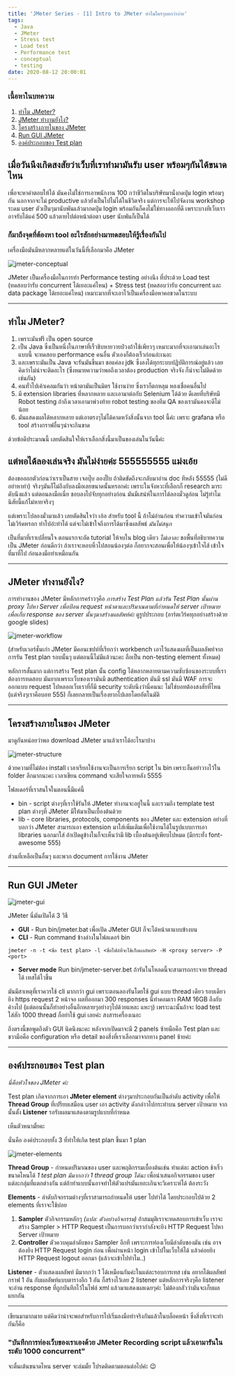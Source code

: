 ```yaml
---
title: 'JMeter Series - [1] Intro to JMeter ทำไมใครๆบอกว่าง่าย'
tags:
  - Java
  - JMeter
  - Stress test
  - Load test
  - Performance test
  - conceptual
  - testing
date: 2020-08-12 20:00:01
---
```



### เนื้อหาในบทความ
1. [ทำไม JMeter?](#whyjmeter)
2. [JMeter ทำงานยังไง?](#howjmeter)
3. [โครงสร้างภายในของ JMeter](#jmeterstructure)
4. [Run GUI JMeter](#runjmeter)
5. [องค์ประกอบของ Test plan](#jmetertestplan)

## เมื่อวันนึงเกิดสงสัยว่าเว็บที่เราทำมามันรับ user พร้อมๆกันได้ขนาดไหน

เพื่อจะหาคำตอบให้ได้ มันคงไม่ใช่การเอาพนักงาน 100 กว่าชีวิตในบริษัทมานั่งกดปุ่ม login พร้อมๆกัน นอกจากจะไม่ productive แล้วยังเป็นไปไม่ได้ในชีวิตจริง แต่การจะให้ไปจัดงาน workshop ระดม user ตัวเป็นๆมานับพันแล้วมากดปุ่ม login พร้อมกันก็คงไม่ใช่ทางออกที่ดี เพราะบางทีเว็บเราอาจรับได้แค่ 500 แล้วตายไปต่อหน้าต่อตา user นับพันก็เป็นได้

### ก็มาถึงจุดที่ต้องหา tool อะไรสักอย่างมาทดสอบให้รู้เรื่องกันไป

เครื่องมือมันมีหลากหลายแต่ในวันนี้ที่เลือกมาคือ JMeter

![jmeter-conceptual](jmeter-1/jmeter-conceptual.png)

JMeter เป็นเครื่องมือในการทำ Performance testing อย่างนึง ที่ประด้วย Load test (ทดสอบว่ารับ concurrent ได้เยอะแค่ไหน) + Stress test (ทดสอบว่ารับ concurrent และ data package ได้เยอะแค่ไหน) เหมาะมากที่จะเอาไว้เป็นเครื่องมือหาคอขวดในระบบ

-------

## <a name="whyjmeter">ทำไม JMeter?</a>

1. เพราะมันฟรี เป็น open source
2. เป็น Java ซึ่งเป็นหนึ่งในภาษาที่เร็วชิบหายวายป่วงถ้าใช้เพียวๆ เหมาะมากที่จะเอามาเล่นอะไรแบบนี้ จะทดสอบ performance คนอื่น ตัวเองก็ต้องเร็วก่อนอ่ะเนอะ
3. และเพราะมันเป็น Java จะรันมันขึ้นมา ขอแค่ลง jdk ซึ่งลงได้ทุกระบบปฏิบัติการณ์อยู่แล้ว เลยคิดว่าไม่น่าจะติดอะไร (ซึ่งหมายความว่าพอถึงเวลาต้อง production จริงจัง ก็น่าจะไม่ติดด้วยเช่นกัน)
4. คนทั่วไปเค้าเคลมกันว่า หน้าตามันเป็นมิตร ใช้งานง่าย ซึ่งเราก็ตกหลุม หลงเชื่อคนอื่นไป
5. มี extension libraries ที่หลากหลาย และเอามาต่อกับ Selenium ได้ด้วย ดีเลยที่บริษัทมี Robot testing ถ้าถึงเวลาเอามาพ่วงท้าย robot testing ของทีม QA ของเรามันคงจะดีไม่น้อย
6. มันแสดงผลได้หลากหลาย แต่เอาตรงๆไม่ได้คาดหวังสิ่งนั้นจาก tool นี้ค่ะ เพราะ grafana หรือ tool สร้างกราฟอื่นๆน่าจะกินขาด

ด้วยข้อดีประมาณนี้ เลยตัดสินใจให้เราเลือกสิ่งนี้มาเป็นของเล่นในวันนี้ค่ะ

## แต่พอได้ลองเล่นจริง มันไม่ง่ายค่ะ 555555555 แม่งเอ้ย

ต้องขอออกตัวก่อนว่าเราเป็นสาย เจอปุ๊บ ลองปั๊บ ถ้าติดขัดถึงจะกลับมาอ่าน doc ทีหลัง 55555 (ไม่ดี อย่าหาทำ) จริงๆมันก็ไม่ถึงกับลงมือเลยขนาดนั้นหรอกค่ะ เพราะในจังหวะที่เลือกก็ research มาระดับนึงแล้ว แต่ตอนลงมือเนี่ย ชอบลงไปจับทุกอย่างก่อน มันมีเสน่ห์ในการได้ลองมั่วดูก่อน ไม่รู้ทำไม นิสัยนี้แก้ไม่หายจริงๆ

แต่เพราะไปลองมั่วมาแล้ว เลยตัดสินใจว่า เอ้อ สำหรับ tool นี้ ถ้าไม่อ่านก่อน ทำความเข้าใจมันก่อน ไม่เวิร์คหรอก ทำไปอ่ะทำได้ แต่จะไม่เข้าใจถึงการได้มาซึ่งผลลัพธ์ *มันไม่สนุก*

เป็นที่มาที่เราเปลี่ยนใจ ตอนแรกจะอัด tutorial ให้จบใน blog เดียว *ไม่เอาละ* ขอพื้นที่อธิบายความเป็น JMeter ก่อนดีกว่า ถ้าเราจะหอบหิ้วไปสอนน้องๆต่อ ก็อยากจะสอนเพื่อให้น้องๆเข้าใจไส้ เข้าใจที่มาที่ไป ก่อนลงมือทำเหมือนกัน

-------

## <a name="howjmeter">JMeter ทำงานยังไง?</a>

การทำงานของ JMeter มีหลักการคร่าวๆคือ *การสร้าง Test Plan แล้วรัน Test Plan นั้นผ่าน proxy ไปหา Server เพื่อป้อน request หน้าตาและปริมาณตามที่กำหนดให้ server เป้าหมายเพื่อเก็บ response ของ server นั้นๆมาสร้างผลลัพท์ค่ะ* ดูรูปประกอบ (อาร์ตเวิร์คทุกอย่างสร้างด้วย google slides)

![jmeter-workflow](jmeter-1/jmeter-workflow.png)

(สำหรับเวอร์ชั่นเก่า JMeter มีคอนเซปท์ที่เรียกว่า workbench เอาไว้แสดงผลที่เป็นผลลัพท์จากการรัน Test plan รอบนั้นๆ แต่ตอนนี้ไม่มีแล้วนะคะ ถือเป็น non-testing element ทั้งหมด)

หลักการสั้นมาก แต่การสร้าง Test plan นั้น config ได้หลากหลายตามความซับซ้อนของระบบที่เราต้องการทดสอบ มันยากเพราะเว็บของเรามันมี authentication มันมี ssl มันมี WAF การจะออกแบบ request ไปหลอกเว็บเราที่ก็มี security ระดับนึงว่านี่คนนะ ไม่ใช่บอทต้องสงสัยที่ไหน (แต่จริงๆเราคือบอท 555) ก็เลยกลายเป็นเรื่องยากไปเลยโดยอัตโนมัติ

--------

## <a name="jmeterstructure">โครงสร้างภายในของ JMeter</a>

มาดูกันหน่อยว่าพอ download JMeter มาแล้วเราได้อะไรมาบ้าง

![jmeter-structure](jmeter-1/jmeter-structure.png)

ด้วยความที่ไม่ต้อง install เวลาเรียกใช้งานจะเป็นการเรียก script ใน bin เพราะงั้นอย่าวางไว้ใน folder ลึกมากนะคะ เวลาเขียน command จะเสียใจภายหลัง 5555

โฟลเดอร์ที่เราสนใจในตอนนี้มีแค่นี้

* bin - script ต่างๆที่เราใช้รันให้ JMeter ทำงานจะอยู่ในนี้ และรวมถึง template test plan ต่างๆที่ JMeter มีให้มาเป็นเบื้องต้นด้วย
* lib - core libraries, protocols, components ของ JMeter และ extension อย่างที่บอกว่า JMeter สามารถเอา extension มาใส่เพิ่มเติมเพื่อใช้งานได้ในรูปแบบการเอา libraries นอกมาใส่ ถ้าเปิดดูข้างในก็จะเห็นว่ามี lib เบื้องต้นอยู่เพียบไปหมด (มีกระทั่ง font-awesome 555)

ส่วนที่เหลือเป็นอื่นๆ และพวก document การใช้งาน JMeter

-----

## <a name="runjmeter">Run GUI JMeter</a>

![jmeter-gui](jmeter-1/jmeter-gui-5_3.png)

JMeter นี่มันเปิดได้ 3 วิธี
* **GUI** - Run bin/jmeter.bat เพื่อเปิด JMeter GUI ก็จะได้หน้าตาแบบข้างบน
* **CLI** - Run command ข้างล่างในโฟลเดอร์ bin

```
jmeter -n -t <ชื่อ test plan> -l <ชื่อไฟล์ที่จะใช้เก็บผลลัพท์> -H <proxy server> -P <port>
```
* **Server mode** Run bin/jmeter-server.bet ถ้ารันในโหลดนี้จะสามารถกระจาย thread ได้ เทสได้ไวขึ้น

มันมีสาเหตุที่เราควรใช้ cli มากกว่า gui เพราะตอนลองรันโดยใช้ gui แบบ thread เดียว รอบเดียว ยิง https request 2 หน้าจอ ผลที่ออกมา 300 responses นี่ทำคอมเรา RAM 16GB ถึงกับค้างไป (แต่ตอนนั้นก็ทำอย่างอื่นอีกหลายๆอย่างๆไปด้วยแหละ แหะๆ) เพราะฉะนั้นถ้าจะ load test ใส่สัก 1000 thread ก็อย่าใช้ gui เลยค่ะ สงสารเครื่องเนอะ

ถึงตรงนี้ขอพูดถึงตัว GUI นิดนึงนะคะ หลังจากเปิดมาจะมี 2 panels ซ้ายมือคือ Test plan และขวามือคือ configuration หรือ detail ของสิ่งที่เราเลือกมาจากทาง panel ซ้ายค่ะ

-----

## <a name="jmetertestplan">องค์ประกอบของ Test plan</a>

*นี่คือหัวใจของ JMeter ค่ะ*

Test plan เกิดจากการเอา **JMeter element** ต่างๆมาประกอบกันเป็นลำดับ activity เพื่อให้ **Thread Group** ที่เปรียบเสมือน user เอา activity ดังกล่าวไปกระทำบน server เป้าหมาย จากนั้นตั้ง **Listener** รอรับผลมาแสดงตามรูปแบบที่กำหนด

เห็นตัวหนามั้ยคะ

นั่นคือ องค์ประกอบทั้ง 3 ที่ทำให้เกิด test plan ขึ้นมา 1 plan

![jmeter-elements](jmeter-1/jmeter-elements.png)

**Thread Group** - กำหนดปริมาณของ user และพฤติกรรมเบื้องต้นเช่น ทำแต่ละ action ช้าเร็วขนาดไหนได้ *1 test plan มีมากกว่า 1 thread group ได้นะ* เพื่อนำเสนอกิจกรรมของ user แต่ละกลุ่มที่แตกต่างกัน แต่ถ้าทำแบบนั้นอาจทำให้ตัวแปรมันเยอะเกินจะวิเคราะห์ได้ ต้องระวัง

**Elements** - ลำดับกิจกรรมต่างๆที่เราสามารถกำหนดให้ user ไปทำได้ โดยประกอบไปด้วย 2 elements ที่เราจะใช้บ่อย
1. **Sampler** ตัวกิจกรรมหลักๆ *(แปล: ตัวอย่างกิจกรรม)* ถ้าสมมุติเราจะทดสอบการเข้าเว็บ เราจะสร้าง Sampler > HTTP Request เป็นการบอกว่าเรากำลังจะยิง HTTP Request ไปหา Server เป้าหมาย
2. **Controller** ตัวควบคุมลำดับของ Sampler อีกที เพราะการท่องเว็บมีลำดับของมัน เช่น อาจต้องยิง HTTP Request login ก่อน เพื่อผ่านหน้า login เข้าไปในเว็บให้ได้ แล้วค่อยยิง HTTP Request logout ออกมา (แล้วจะเข้าไปทำไม..)

**Listener** - ตัวแสดงผลลัพท์ มีมากกว่า 1 ได้เหมือนกันค่ะในแต่ละรอบการเทส เช่น อยากได้ผลลัพท์กราฟ 1 อัน กับผลลัพท์แบบตารางอีก 1 อัน ก็สร้างไว้เลย 2 listener แต่หลักการจริงๆคือ listener จะอ่าน response ที่ถูกบันทึกไว้ในไฟล์ xml แล้วมาแสดงผลเฉยๆค่ะ ไม่ต้องกลัวว่ามันจะเก็บผลแยกกัน

-----

เขียนมามากมาย แต่คิดว่าน่าจะพอสำหรับการไปเริ่มลงมือทำจริงกันแล้วในบล็อคหน้า ซึ่งสิ่งที่เราจะทำกันก็คือ

### "บันทึกการท่องเว็บของเราเองด้วย JMeter Recording script แล้วเอามารันในระดับ 1000 concurrent"

จะตื่นเต้นขนาดไหน server จะล่มมั้ย โปรดติดตามตอนต่อไปค่ะ :wink: